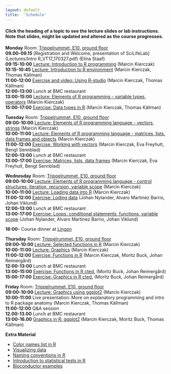 ```yaml
---
layout: default
title:  'Schedule'
---
```


#### Click the heading of a topic to see the lecture slides or lab instructions. Note that slides, might be updated and altered as the course progresses.

**Monday**
Room: [Trippelrummet, E10, ground floor](files/bmc_map.jpg)  
**09.00-09.15** [Registration and Welcome, presentation of SciLifeLab](Lectures/Intro R_VT17_170327.pdf) (Elina Staaf)  
**09:15-10:00** [Lecture: Introduction to R programming](Lectures/Lecture_1_-_Introduction.pdf) (Marcin Kierczak)  
**10:15-10:45** [Lecture: Introduction to R environment](Lectures/Lecture_2_-_REnvironment.pdf) (Marcin Kierczak, Thomas Källman)  
**11:00-12:00** [Exercise and video: Using R-studio]() (Marcin Kierczak, Thomas Källman)  
**12:00-13:00** Lunch at BMC restaurant  
**13:00-15:00** [Lecture: Elements of R programming - variable types, operators](Lectures/Lecture_3_-_Elements1.pdf) (Marcin Kierczak)  
**15:00-17:00** [Exercise: Data types in R](Exercises/DataTypes) (Marcin Kierczak, Thomas Källman)  

**Tuesday**
Room: [Trippelrummet, E10, ground floor](files/bmc_map.jpg)  
**09:00-10:00** [Lecture: Elements of R programming language - vectors, strings](Lectures/Lecture_4_-_Elements2.pdf) (Marcin Kierczak)  
**10:00-11:00** [Lecture: Elements of R programming language - matrices, lists, data frames and objects](Lectures/Lecture_5_-_Elements3.pdf) (Marcin Kierczak)  
**11:00-12:00** [Exercise: Working with vectors](Exercises/Vectors) (Marcin Kierczak, Eva Freyhult, Bengt Sennblad)  
**12:00-13:00** Lunch at BMC restaurant  
**13:00-17:00** [Exercise: Matrices, lists, data frames](Exercises/Dataframes) (Marcin Kierczak, Eva Freyhult, Bengt Sennblad)  

**Wednesday**
Room: [Trippelrummet, E10, ground floor](files/bmc_map.jpg)  
**09:00-10:00** [Lecture: Elements of R programming language - control structures, iteration, recursion, variable scope](Lectures/Lecture_6_-_Elements4.pdf) (Marcin Kierczak)  
**10:00-11:00** [Lecture: Loading data into R](Lectures/Lecture_7_-_Loading_data.pdf) (Marcin Kierczak)  
**11:00-12:00** [Exercise: Loding data](Exercises/LoadData) (Johan Nylander, Alvaro Martinez Barrio, Johan Viklund)  
**12:00-13:00** Lunch at BMC restaurant  
**13:00-17:00** [Exercise: Loops, conditional statements, functions, variable scope](Exercises/Loops) (Johan Nylander, Alvaro Martinez Barrio, Johan Viklund)  

**18:00-** Course dinner at [Lingon](https://goo.gl/maps/zXcHB6rPHcU2)

**Thursday**
Room: [Trippelrummet, E10, ground floor](files/bmc_map.jpg)  
**09:00-10:00** [Lecture: Selected functions in R](Lectures/Lecture_8_-_SelectedFns.pdf) (Marcin Kierczak)  
**10:00-11:00** [Lecture: Graphics](Lectures/Lecture_9_-_graphics.pdf) (Marcin Kierczak)  
**11:00-12:00** [Exercise: Functions in R]() (Marcin Kierczak, Moritz Buck, Johan Reimergård)  
**12:00-13:00** Lunch at BMC restaurant  
**13:00-15:00** [Exercise: Functions in R cted.]() (Moritz Buck, Johan Reimergård)  
**15:00-17:00** [Exercise: Graphics in R cted.]() (Moritz Buck, Johan Reimergård)  

**Friday**
Room: [Trippelrummet, E10, ground floor](files/bmc_map.jpg)  
**09:00-10:00** [Lecture: Graphics using ggplot2](Lectures/Lecture_10_-_ggplot2.pdf) (Marcin Kierczak)  
**10:00-11:00** Live presentation: More on explanatory programming and intro to R package anatomy (Marcin Kierczak, Thomas Källman)  
**11:00-12:00** Q&A session  
**12.00-13.00** Lunch at BMC restaurant  
**13:00-16.00** [Graphics in R: ggplot2]() (Marcin Kierczak, Moritz Buck, Thomas Källman)  

**Extra Material**
- [Color names list in R](files/Rcolor.pdf)
- [Visualizing data](files/rules_for_using_color.pdf)
- [Naming conventions in R](files/Rnaming.pdf)
- [Introduction to statistical tests in R](files/statests.pdf)
- [Bioconductor examples](https://f1000research.com/channels/bioconductor)
